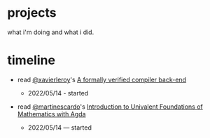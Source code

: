 # projects
what i'm doing and what i did.

# timeline

* read [@xavierleroy](https://github.com/xavierleroy)'s [A formally verified compiler back-end](https://xavierleroy.org/publi/compcert-backend.pdf)
  * 2022/05/14 - started
 
* read [@martinescardo](https://github.com/martinescardo)'s [Introduction to Univalent Foundations of Mathematics with Agda](https://www.cs.bham.ac.uk/~mhe/HoTT-UF-in-Agda-Lecture-Notes/index.html)
  * 2022/05/14 — started
